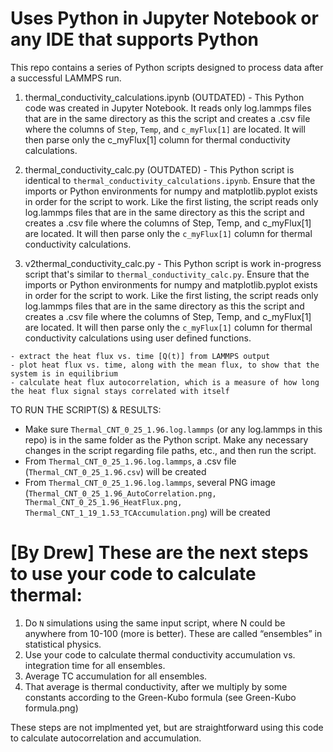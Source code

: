 # Uses Python in Jupyter Notebook or any IDE that supports Python

This repo contains a series of Python scripts designed to process data after a successful LAMMPS run.

  1. thermal_conductivity_calculations.ipynb (OUTDATED) - 
This Python code was created in Jupyter Notebook. It reads only log.lammps files that are in the same directory as this the script and creates a .csv file where the columns of `Step`, `Temp`, and `c_myFlux[1]` are located. It will then parse only the c_myFlux[1] column for thermal conductivity calculations.

  2. thermal_conductivity_calc.py (OUTDATED) - 
This Python script is identical to `thermal_conductivity_calculations.ipynb`. Ensure that the imports or Python environments for numpy and matplotlib.pyplot exists in order for the script to work. Like the first listing, the script reads only log.lammps files that are in the same directory as this the script and creates a .csv file where the columns of Step, Temp, and c_myFlux[1] are located. It will then parse only the `c_myFlux[1]` column for thermal conductivity calculations.

  3. v2thermal_conductivity_calc.py - 
This Python script is work in-progress script that's similar to `thermal_conductivity_calc.py`. Ensure that the imports or Python environments for numpy and matplotlib.pyplot exists in order for the script to work. Like the first listing, the script reads only log.lammps files that are in the same directory as this the script and creates a .csv file where the columns of Step, Temp, and c_myFlux[1] are located. It will then parse only the `c_myFlux[1]` column for thermal conductivity calculations using user defined functions.

    - extract the heat flux vs. time [Q(t)] from LAMMPS output
    - plot heat flux vs. time, along with the mean flux, to show that the system is in equilibrium
    - calculate heat flux autocorrelation, which is a measure of how long the heat flux signal stays correlated with itself

TO RUN THE SCRIPT(S) & RESULTS:
  - Make sure `Thermal_CNT_0_25_1.96.log.lammps` (or any log.lammps in this repo) is in the same folder as the Python script. Make any necessary changes in the script regarding file paths, etc., and then run the script.
  - From `Thermal_CNT_0_25_1.96.log.lammps`, a .csv file (`Thermal_CNT_0_25_1.96.csv`) will be created
  - From `Thermal_CNT_0_25_1.96.log.lammps`, several PNG image (`Thermal_CNT_0_25_1.96_AutoCorrelation.png, Thermal_CNT_0_25_1.96_HeatFlux.png, Thermal_CNT_1_19_1.53_TCAccumulation.png`) will be created

# [By Drew] These are the next steps to use your code to calculate thermal:

1. Do `N` simulations using the same input script, where N could be anywhere from 10-100 (more is better). These are called “ensembles” in statistical physics.
2. Use your code to calculate thermal conductivity accumulation vs. integration time for all ensembles.
3. Average TC accumulation for all ensembles.
4. That average is thermal conductivity, after we multiply by some constants according to the Green-Kubo formula (see Green-Kubo formula.png)

These steps are not implmented yet, but are straightforward using this code to calculate autocorrelation and accumulation.
